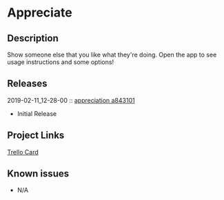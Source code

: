 # Appreciate

## Description

Show someone else that you like what they're doing. Open the app to see usage instructions and some options!

## Releases

2019-02-11_12-28-00 :: [appreciation a843101](https://github.com/highfidelity/hifi-content/commit/a843101804049bcc8bf6d1f56c8bb1e0fb5954ab)

- Initial Release

## Project Links
[Trello Card](https://trello.com/c/2iMbEgdw/36-appreciation-app)

## Known issues
- N/A
